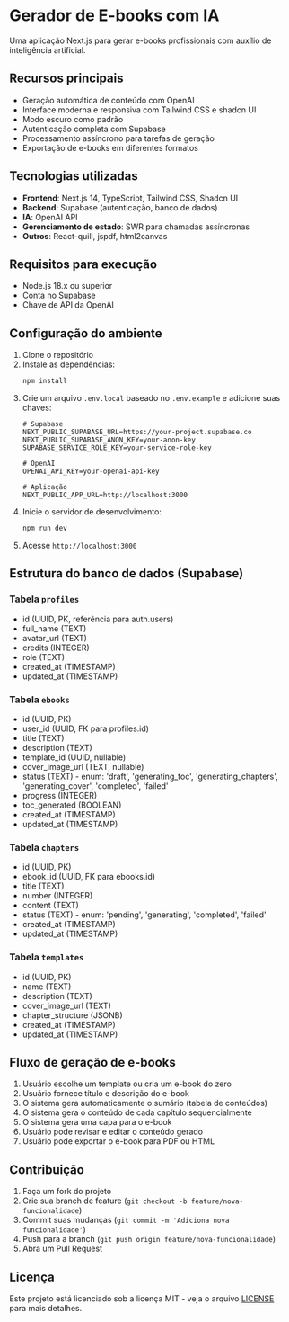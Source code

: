 # Gerador de E-books com IA

Uma aplicação Next.js para gerar e-books profissionais com auxílio de inteligência artificial.

## Recursos principais

- Geração automática de conteúdo com OpenAI
- Interface moderna e responsiva com Tailwind CSS e shadcn UI
- Modo escuro como padrão
- Autenticação completa com Supabase
- Processamento assíncrono para tarefas de geração
- Exportação de e-books em diferentes formatos

## Tecnologias utilizadas

- **Frontend**: Next.js 14, TypeScript, Tailwind CSS, Shadcn UI
- **Backend**: Supabase (autenticação, banco de dados)
- **IA**: OpenAI API
- **Gerenciamento de estado**: SWR para chamadas assíncronas
- **Outros**: React-quill, jspdf, html2canvas

## Requisitos para execução

- Node.js 18.x ou superior
- Conta no Supabase
- Chave de API da OpenAI

## Configuração do ambiente

1. Clone o repositório
2. Instale as dependências:
   ```bash
   npm install
   ```
3. Crie um arquivo `.env.local` baseado no `.env.example` e adicione suas chaves:
   ```
   # Supabase
   NEXT_PUBLIC_SUPABASE_URL=https://your-project.supabase.co
   NEXT_PUBLIC_SUPABASE_ANON_KEY=your-anon-key
   SUPABASE_SERVICE_ROLE_KEY=your-service-role-key

   # OpenAI
   OPENAI_API_KEY=your-openai-api-key

   # Aplicação
   NEXT_PUBLIC_APP_URL=http://localhost:3000
   ```
4. Inicie o servidor de desenvolvimento:
   ```bash
   npm run dev
   ```
5. Acesse `http://localhost:3000`

## Estrutura do banco de dados (Supabase)

### Tabela `profiles`
- id (UUID, PK, referência para auth.users)
- full_name (TEXT)
- avatar_url (TEXT)
- credits (INTEGER)
- role (TEXT)
- created_at (TIMESTAMP)
- updated_at (TIMESTAMP)

### Tabela `ebooks`
- id (UUID, PK)
- user_id (UUID, FK para profiles.id)
- title (TEXT)
- description (TEXT)
- template_id (UUID, nullable)
- cover_image_url (TEXT, nullable)
- status (TEXT) - enum: 'draft', 'generating_toc', 'generating_chapters', 'generating_cover', 'completed', 'failed'
- progress (INTEGER)
- toc_generated (BOOLEAN)
- created_at (TIMESTAMP)
- updated_at (TIMESTAMP)

### Tabela `chapters`
- id (UUID, PK)
- ebook_id (UUID, FK para ebooks.id)
- title (TEXT)
- number (INTEGER)
- content (TEXT)
- status (TEXT) - enum: 'pending', 'generating', 'completed', 'failed'
- created_at (TIMESTAMP)
- updated_at (TIMESTAMP)

### Tabela `templates`
- id (UUID, PK)
- name (TEXT)
- description (TEXT)
- cover_image_url (TEXT)
- chapter_structure (JSONB)
- created_at (TIMESTAMP)
- updated_at (TIMESTAMP)

## Fluxo de geração de e-books

1. Usuário escolhe um template ou cria um e-book do zero
2. Usuário fornece título e descrição do e-book
3. O sistema gera automaticamente o sumário (tabela de conteúdos)
4. O sistema gera o conteúdo de cada capítulo sequencialmente
5. O sistema gera uma capa para o e-book
6. Usuário pode revisar e editar o conteúdo gerado
7. Usuário pode exportar o e-book para PDF ou HTML

## Contribuição

1. Faça um fork do projeto
2. Crie sua branch de feature (`git checkout -b feature/nova-funcionalidade`)
3. Commit suas mudanças (`git commit -m 'Adiciona nova funcionalidade'`)
4. Push para a branch (`git push origin feature/nova-funcionalidade`)
5. Abra um Pull Request

## Licença

Este projeto está licenciado sob a licença MIT - veja o arquivo [LICENSE](LICENSE) para mais detalhes.

